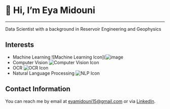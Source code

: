 # 👋 Hi, I’m Eya Midouni
----------------------------------

Data Scientist with a background in Reservoir Engineering and Geophysics

## Interests

- Machine Learning ![Machine Learning Icon](![image](https://github.com/Emidouni/Emidouni/assets/124258617/fdc6d62f-c261-4986-b0e8-d1f367a346d5)
- Computer Vision ![Computer Vision Icon](images/cv_icon.png)
- OCR ![OCR Icon](images/ocr_icon.png)
- Natural Language Processing ![NLP Icon](images/nlp_icon.png)

## Contact Information
You can reach me by email at [eyamidouni15@gmail.com](mailto:eyamidouni15@gmail.com) or via [LinkedIn](https://www.linkedin.com/in/eya-midouni-049066221/).


<!---
Emidouni/Emidouni is a ✨ special ✨ repository because its `README.md` (this file) appears on your GitHub profile.
You can click the Preview link to take a look at your changes.
--->
